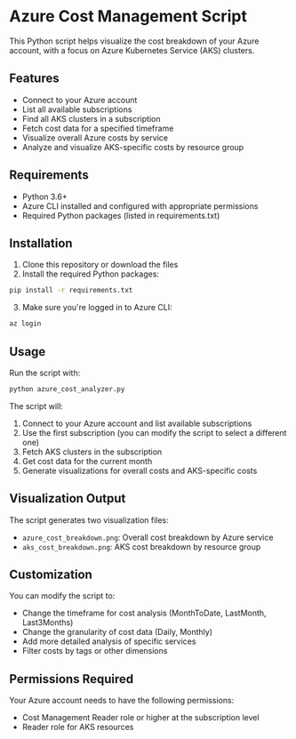 # Azure Cost Management Script

This Python script helps visualize the cost breakdown of your Azure account, with a focus on Azure Kubernetes Service (AKS) clusters.

## Features

- Connect to your Azure account
- List all available subscriptions
- Find all AKS clusters in a subscription
- Fetch cost data for a specified timeframe
- Visualize overall Azure costs by service
- Analyze and visualize AKS-specific costs by resource group

## Requirements

- Python 3.6+
- Azure CLI installed and configured with appropriate permissions
- Required Python packages (listed in requirements.txt)

## Installation

1. Clone this repository or download the files
2. Install the required Python packages:

```bash
pip install -r requirements.txt
```

3. Make sure you're logged in to Azure CLI:

```bash
az login
```

## Usage

Run the script with:

```bash
python azure_cost_analyzer.py
```

The script will:
1. Connect to your Azure account and list available subscriptions
2. Use the first subscription (you can modify the script to select a different one)
3. Fetch AKS clusters in the subscription
4. Get cost data for the current month
5. Generate visualizations for overall costs and AKS-specific costs

## Visualization Output

The script generates two visualization files:
- `azure_cost_breakdown.png`: Overall cost breakdown by Azure service
- `aks_cost_breakdown.png`: AKS cost breakdown by resource group

## Customization

You can modify the script to:
- Change the timeframe for cost analysis (MonthToDate, LastMonth, Last3Months)
- Change the granularity of cost data (Daily, Monthly)
- Add more detailed analysis of specific services
- Filter costs by tags or other dimensions

## Permissions Required

Your Azure account needs to have the following permissions:
- Cost Management Reader role or higher at the subscription level
- Reader role for AKS resources 